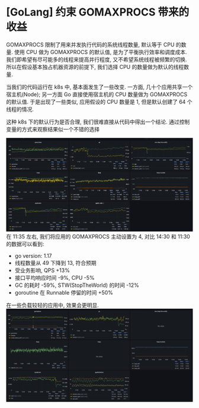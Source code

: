 # [GoLang] 约束 GOMAXPROCS 带来的收益

GOMAXPROCS 限制了用来并发执行代码的系统线程数量, 默认等于 CPU 的数量.
使用 CPU 做为 GOMAXPROCS 的默认值, 是为了平衡执行效率和调度成本.
我们即希望有尽可能多的线程来提高并行程度, 又不希望系统线程被频繁的切换.
所以在假设基本独占机器资源的前提下, 我们选择 CPU 的数量做为默认的线程数量.

当我们的代码运行在 k8s 中, 基本面发生了一些改变.
一方面, 几十个应用共享一个宿主机(Node);
另一方面 Go 直接使用宿主机的 CPU 数量做为 GOMAXPROCS 的默认值.
于是出现了一些类似, 应用假设的 CPU 数量是 1, 但是默认创建了 64 个线程的情况.

这种 k8s 下的默认行为是否合理, 我们很难直接从代码中得出一个结论.
通过控制变量的方式来观察结果似一个不错的选择

![gomaxprocs_heavy_gc.png](./images/gomaxprocs_heavy_gc.png)
在 11:35 左右, 我们将应用的 GOMAXPROCS 主动设置为 4, 对比 14:30 和 11:30 的数据可以看到:

- go version: 1.17
- 线程数量从 49 下降到 13, 符合预期
- 受业务影响, QPS +13%
- 接口平均响应时间 -9%, CPU -5%
- GC 的耗时 -59%, STW(StopTheWorld) 的时间 -12%
- goroutine 在 Runnable 停留的时间 +50%

在一些负载较轻的应用中, 效果会更明显.
![gomaxprocs_gc.png](./images/gomaxprocs_gc.png)
